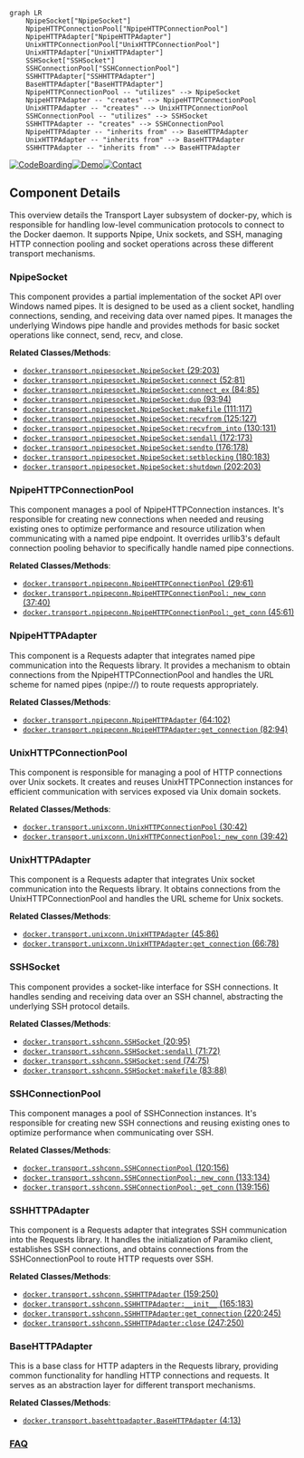 ```mermaid
graph LR
    NpipeSocket["NpipeSocket"]
    NpipeHTTPConnectionPool["NpipeHTTPConnectionPool"]
    NpipeHTTPAdapter["NpipeHTTPAdapter"]
    UnixHTTPConnectionPool["UnixHTTPConnectionPool"]
    UnixHTTPAdapter["UnixHTTPAdapter"]
    SSHSocket["SSHSocket"]
    SSHConnectionPool["SSHConnectionPool"]
    SSHHTTPAdapter["SSHHTTPAdapter"]
    BaseHTTPAdapter["BaseHTTPAdapter"]
    NpipeHTTPConnectionPool -- "utilizes" --> NpipeSocket
    NpipeHTTPAdapter -- "creates" --> NpipeHTTPConnectionPool
    UnixHTTPAdapter -- "creates" --> UnixHTTPConnectionPool
    SSHConnectionPool -- "utilizes" --> SSHSocket
    SSHHTTPAdapter -- "creates" --> SSHConnectionPool
    NpipeHTTPAdapter -- "inherits from" --> BaseHTTPAdapter
    UnixHTTPAdapter -- "inherits from" --> BaseHTTPAdapter
    SSHHTTPAdapter -- "inherits from" --> BaseHTTPAdapter
```
[![CodeBoarding](https://img.shields.io/badge/Generated%20by-CodeBoarding-9cf?style=flat-square)](https://github.com/CodeBoarding/CodeBoarding)[![Demo](https://img.shields.io/badge/Try%20our-Demo-blue?style=flat-square)](https://www.codeboarding.org/demo)[![Contact](https://img.shields.io/badge/Contact%20us%20-%20contact@codeboarding.org-lightgrey?style=flat-square)](mailto:contact@codeboarding.org)

## Component Details

This overview details the Transport Layer subsystem of docker-py, which is responsible for handling low-level communication protocols to connect to the Docker daemon. It supports Npipe, Unix sockets, and SSH, managing HTTP connection pooling and socket operations across these different transport mechanisms.

### NpipeSocket
This component provides a partial implementation of the socket API over Windows named pipes. It is designed to be used as a client socket, handling connections, sending, and receiving data over named pipes. It manages the underlying Windows pipe handle and provides methods for basic socket operations like connect, send, recv, and close.


**Related Classes/Methods**:

- <a href="https://github.com/docker/docker-py/blob/master/docker/transport/npipesocket.py#L29-L203" target="_blank" rel="noopener noreferrer">`docker.transport.npipesocket.NpipeSocket` (29:203)</a>
- <a href="https://github.com/docker/docker-py/blob/master/docker/transport/npipesocket.py#L52-L81" target="_blank" rel="noopener noreferrer">`docker.transport.npipesocket.NpipeSocket:connect` (52:81)</a>
- <a href="https://github.com/docker/docker-py/blob/master/docker/transport/npipesocket.py#L84-L85" target="_blank" rel="noopener noreferrer">`docker.transport.npipesocket.NpipeSocket:connect_ex` (84:85)</a>
- <a href="https://github.com/docker/docker-py/blob/master/docker/transport/npipesocket.py#L93-L94" target="_blank" rel="noopener noreferrer">`docker.transport.npipesocket.NpipeSocket:dup` (93:94)</a>
- <a href="https://github.com/docker/docker-py/blob/master/docker/transport/npipesocket.py#L111-L117" target="_blank" rel="noopener noreferrer">`docker.transport.npipesocket.NpipeSocket:makefile` (111:117)</a>
- <a href="https://github.com/docker/docker-py/blob/master/docker/transport/npipesocket.py#L125-L127" target="_blank" rel="noopener noreferrer">`docker.transport.npipesocket.NpipeSocket:recvfrom` (125:127)</a>
- <a href="https://github.com/docker/docker-py/blob/master/docker/transport/npipesocket.py#L130-L131" target="_blank" rel="noopener noreferrer">`docker.transport.npipesocket.NpipeSocket:recvfrom_into` (130:131)</a>
- <a href="https://github.com/docker/docker-py/blob/master/docker/transport/npipesocket.py#L172-L173" target="_blank" rel="noopener noreferrer">`docker.transport.npipesocket.NpipeSocket:sendall` (172:173)</a>
- <a href="https://github.com/docker/docker-py/blob/master/docker/transport/npipesocket.py#L176-L178" target="_blank" rel="noopener noreferrer">`docker.transport.npipesocket.NpipeSocket:sendto` (176:178)</a>
- <a href="https://github.com/docker/docker-py/blob/master/docker/transport/npipesocket.py#L180-L183" target="_blank" rel="noopener noreferrer">`docker.transport.npipesocket.NpipeSocket:setblocking` (180:183)</a>
- <a href="https://github.com/docker/docker-py/blob/master/docker/transport/npipesocket.py#L202-L203" target="_blank" rel="noopener noreferrer">`docker.transport.npipesocket.NpipeSocket:shutdown` (202:203)</a>


### NpipeHTTPConnectionPool
This component manages a pool of NpipeHTTPConnection instances. It's responsible for creating new connections when needed and reusing existing ones to optimize performance and resource utilization when communicating with a named pipe endpoint. It overrides urllib3's default connection pooling behavior to specifically handle named pipe connections.


**Related Classes/Methods**:

- <a href="https://github.com/docker/docker-py/blob/master/docker/transport/npipeconn.py#L29-L61" target="_blank" rel="noopener noreferrer">`docker.transport.npipeconn.NpipeHTTPConnectionPool` (29:61)</a>
- <a href="https://github.com/docker/docker-py/blob/master/docker/transport/npipeconn.py#L37-L40" target="_blank" rel="noopener noreferrer">`docker.transport.npipeconn.NpipeHTTPConnectionPool:_new_conn` (37:40)</a>
- <a href="https://github.com/docker/docker-py/blob/master/docker/transport/npipeconn.py#L45-L61" target="_blank" rel="noopener noreferrer">`docker.transport.npipeconn.NpipeHTTPConnectionPool:_get_conn` (45:61)</a>


### NpipeHTTPAdapter
This component is a Requests adapter that integrates named pipe communication into the Requests library. It provides a mechanism to obtain connections from the NpipeHTTPConnectionPool and handles the URL scheme for named pipes (npipe://) to route requests appropriately.


**Related Classes/Methods**:

- <a href="https://github.com/docker/docker-py/blob/master/docker/transport/npipeconn.py#L64-L102" target="_blank" rel="noopener noreferrer">`docker.transport.npipeconn.NpipeHTTPAdapter` (64:102)</a>
- <a href="https://github.com/docker/docker-py/blob/master/docker/transport/npipeconn.py#L82-L94" target="_blank" rel="noopener noreferrer">`docker.transport.npipeconn.NpipeHTTPAdapter:get_connection` (82:94)</a>


### UnixHTTPConnectionPool
This component is responsible for managing a pool of HTTP connections over Unix sockets. It creates and reuses UnixHTTPConnection instances for efficient communication with services exposed via Unix domain sockets.


**Related Classes/Methods**:

- <a href="https://github.com/docker/docker-py/blob/master/docker/transport/unixconn.py#L30-L42" target="_blank" rel="noopener noreferrer">`docker.transport.unixconn.UnixHTTPConnectionPool` (30:42)</a>
- <a href="https://github.com/docker/docker-py/blob/master/docker/transport/unixconn.py#L39-L42" target="_blank" rel="noopener noreferrer">`docker.transport.unixconn.UnixHTTPConnectionPool:_new_conn` (39:42)</a>


### UnixHTTPAdapter
This component is a Requests adapter that integrates Unix socket communication into the Requests library. It obtains connections from the UnixHTTPConnectionPool and handles the URL scheme for Unix sockets.


**Related Classes/Methods**:

- <a href="https://github.com/docker/docker-py/blob/master/docker/transport/unixconn.py#L45-L86" target="_blank" rel="noopener noreferrer">`docker.transport.unixconn.UnixHTTPAdapter` (45:86)</a>
- <a href="https://github.com/docker/docker-py/blob/master/docker/transport/unixconn.py#L66-L78" target="_blank" rel="noopener noreferrer">`docker.transport.unixconn.UnixHTTPAdapter:get_connection` (66:78)</a>


### SSHSocket
This component provides a socket-like interface for SSH connections. It handles sending and receiving data over an SSH channel, abstracting the underlying SSH protocol details.


**Related Classes/Methods**:

- <a href="https://github.com/docker/docker-py/blob/master/docker/transport/sshconn.py#L20-L95" target="_blank" rel="noopener noreferrer">`docker.transport.sshconn.SSHSocket` (20:95)</a>
- <a href="https://github.com/docker/docker-py/blob/master/docker/transport/sshconn.py#L71-L72" target="_blank" rel="noopener noreferrer">`docker.transport.sshconn.SSHSocket:sendall` (71:72)</a>
- <a href="https://github.com/docker/docker-py/blob/master/docker/transport/sshconn.py#L74-L75" target="_blank" rel="noopener noreferrer">`docker.transport.sshconn.SSHSocket:send` (74:75)</a>
- <a href="https://github.com/docker/docker-py/blob/master/docker/transport/sshconn.py#L83-L88" target="_blank" rel="noopener noreferrer">`docker.transport.sshconn.SSHSocket:makefile` (83:88)</a>


### SSHConnectionPool
This component manages a pool of SSHConnection instances. It's responsible for creating new SSH connections and reusing existing ones to optimize performance when communicating over SSH.


**Related Classes/Methods**:

- <a href="https://github.com/docker/docker-py/blob/master/docker/transport/sshconn.py#L120-L156" target="_blank" rel="noopener noreferrer">`docker.transport.sshconn.SSHConnectionPool` (120:156)</a>
- <a href="https://github.com/docker/docker-py/blob/master/docker/transport/sshconn.py#L133-L134" target="_blank" rel="noopener noreferrer">`docker.transport.sshconn.SSHConnectionPool:_new_conn` (133:134)</a>
- <a href="https://github.com/docker/docker-py/blob/master/docker/transport/sshconn.py#L139-L156" target="_blank" rel="noopener noreferrer">`docker.transport.sshconn.SSHConnectionPool:_get_conn` (139:156)</a>


### SSHHTTPAdapter
This component is a Requests adapter that integrates SSH communication into the Requests library. It handles the initialization of Paramiko client, establishes SSH connections, and obtains connections from the SSHConnectionPool to route HTTP requests over SSH.


**Related Classes/Methods**:

- <a href="https://github.com/docker/docker-py/blob/master/docker/transport/sshconn.py#L159-L250" target="_blank" rel="noopener noreferrer">`docker.transport.sshconn.SSHHTTPAdapter` (159:250)</a>
- <a href="https://github.com/docker/docker-py/blob/master/docker/transport/sshconn.py#L165-L183" target="_blank" rel="noopener noreferrer">`docker.transport.sshconn.SSHHTTPAdapter:__init__` (165:183)</a>
- <a href="https://github.com/docker/docker-py/blob/master/docker/transport/sshconn.py#L220-L245" target="_blank" rel="noopener noreferrer">`docker.transport.sshconn.SSHHTTPAdapter:get_connection` (220:245)</a>
- <a href="https://github.com/docker/docker-py/blob/master/docker/transport/sshconn.py#L247-L250" target="_blank" rel="noopener noreferrer">`docker.transport.sshconn.SSHHTTPAdapter:close` (247:250)</a>


### BaseHTTPAdapter
This is a base class for HTTP adapters in the Requests library, providing common functionality for handling HTTP connections and requests. It serves as an abstraction layer for different transport mechanisms.


**Related Classes/Methods**:

- <a href="https://github.com/docker/docker-py/blob/master/docker/transport/basehttpadapter.py#L4-L13" target="_blank" rel="noopener noreferrer">`docker.transport.basehttpadapter.BaseHTTPAdapter` (4:13)</a>




### [FAQ](https://github.com/CodeBoarding/GeneratedOnBoardings/tree/main?tab=readme-ov-file#faq)